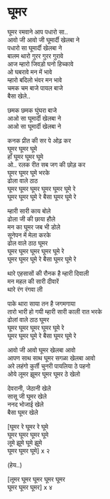# घूमर

घूमर रमवाने आप पधारो सा..  
आवो जी आवो जी घूमार्दी खेलबा ने  
पधारो सा घूमार्दी खेलबा ने  
बालम थारो गुरर गुरर गुरावे  
आज म्हारो जिवड़ो घनो हिच्कावे  
ओ घबरावे मन में भावे  
म्हारो बदिलो भंवर मन भावे  
चमक चम बाजे पायल बाजे  
बैसा खेले..  

छमक छमक घुंघरा बाजे  
आओ सा घूमार्दी खेलबा ने  
आओ सा घूमार्दी खेलबा ने  

कनक प्रीत की सर पे ओढ़ कर  
घूमर घूमर घूमे  
हाँ घूमर घूमर घूमे  
ओ.. रलक रीत सब जग की छोड़ कर  
घूमर घूमर घूमे भरके  
ढोला वाले ठाठ  
घूमर घूमर घूमर घूमर घूमर घूमे रे  
घूमर घूमर घूमे रे बैसा घूमर घूमे रे  

म्हारी सारी काय बोले  
ढोला जी की छाया हौले  
मन का घूमर जब भी डोले  
सूनेपन में मेला करके  
ढोल वाले ठाठ घूमर  
घूमर घूमर घूमर घूमर घूमे रे  
घूमर घूमर घूमे रे बैसा घूमर घूमे रे  

थारे एहसासों की रौनक है म्हारी दिवाली  
मन महल की सारी दीवारें  
थारे रंग रंगवा ली  

पाके थारा साया तन है जगमगाया  
तारो भारी हो गयी म्हारी सारी काली रात भरके  
ढोलां वाले ठाठ घूमर  
घूमर घूमर घूमर घूमर घूमे रे  
घूमर घूमर घूमे रे बैसा घूमर घूमे रे  

आवो जी आवो घूमर खेलबा आवो  
आपण साथ साथ घूमर सगळा खेलबा आवो  
अरे लहंगो कुर्ती चुनरी पायलिया ठे पहनो  
ओये लूमर झूमर घूमर घूमर ठे खेलो  

देवरानी, जेठानी खेले  
सासू जी घूमर खेले  
ननद भोजाई खेले  
बैसा घूमर खेले  

[घूमर रे घूमर रे घूमे  
घूमर घूमर घूमर घूमे  
लूमे झूमे घूमे झूमे  
घूमर घूमर घूमे] x २  

(हेय..)  

[लूमर घूमर घूमर घूमर घूमर  
घूमर घूमर घूमर] x ४  
